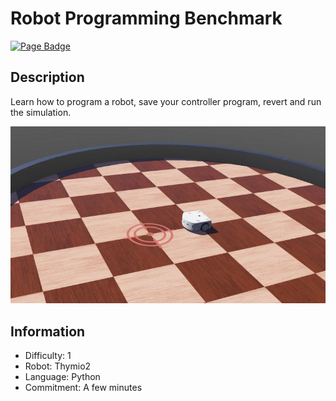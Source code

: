 # Robot Programming Benchmark

[![Page Badge](https://badgen.net/badge/icon/View?label=Page)](https://cyberbotics.github.io/benchmark-page?url=?url=https://github.com/cyberbotics/robot-programming-benchmark/blob/main/worlds/robot_programming.wbt)

## Description
Learn how to program a robot, save your controller program, revert and run the simulation.

<p align="center">
  <img src="./preview/thumbnail.jpg">
</p>

## Information
- Difficulty: 1
- Robot: Thymio2
- Language: Python
- Commitment: A few minutes
